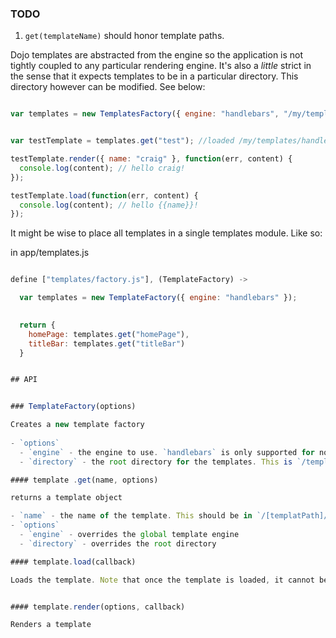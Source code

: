### TODO

1. `get(templateName)` should honor template paths.



Dojo templates are abstracted from the engine so the application is not tightly coupled to any particular
rendering engine. It's also a *little* strict in the sense that it expects templates to be in a particular directory. This directory however can be modified. See below:

```javascript

var templates = new TemplatesFactory({ engine: "handlebars", "/my/templates/dir" });


var testTemplate = templates.get("test"); //loaded /my/templates/handlebars/test.hb

testTemplate.render({ name: "craig" }, function(err, content) {
  console.log(content); // hello craig!
});

testTemplate.load(function(err, content) {
  console.log(content); // hello {{name}}!
});

```

It might be wise to place all templates in a single templates module. Like so:

in app/templates.js

```javascript

define ["templates/factory.js"], (TemplateFactory) ->

  var templates = new TemplateFactory({ engine: "handlebars" });

  
  return {
    homePage: templates.get("homePage"),
    titleBar: templates.get("titleBar")
  }


## API


### TemplateFactory(options)

Creates a new template factory
  
- `options` 
  - `engine` - the engine to use. `handlebars` is only supported for now.
  - `directory` - the root directory for the templates. This is `/templates` by default.

#### template .get(name, options)

returns a template object

- `name` - the name of the template. This should be in `/[templatPath]/[engine]/[name].[engine-extension]`.
- `options`
  - `engine` - overrides the global template engine
  - `directory` - overrides the root directory

#### template.load(callback)

Loads the template. Note that once the template is loaded, it cannot be re-loaded.


#### template.render(options, callback)

Renders a template


  

